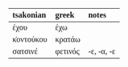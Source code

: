 <span style="font-family: calibri; font-size: 20px;">

| tsakonian   | greek   | notes      |
|:------------|:--------|:-----------|
| έχου        | έχω     |            |
| κ̇οντούκου   | κρατάω  |            |
| σατσινέ     | φετινός | -ε, -α, -ε |
</span>